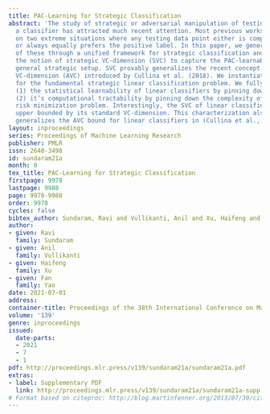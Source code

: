 ```yaml
---
title: PAC-Learning for Strategic Classification
abstract: 'The study of strategic or adversarial manipulation of testing data to fool
  a classifier has attracted much recent attention. Most previous works have focused
  on two extreme situations where any testing data point either is completely adversarial
  or always equally prefers the positive label. In this paper, we generalize both
  of these through a unified framework for strategic classification and introduce
  the notion of strategic VC-dimension (SVC) to capture the PAC-learnability in our
  general strategic setup. SVC provably generalizes the recent concept of adversarial
  VC-dimension (AVC) introduced by Cullina et al. (2018). We instantiate our framework
  for the fundamental strategic linear classification problem. We fully characterize:
  (1) the statistical learnability of linear classifiers by pinning down its SVC;
  (2) it’s computational tractability by pinning down the complexity of the empirical
  risk minimization problem. Interestingly, the SVC of linear classifiers is always
  upper bounded by its standard VC-dimension. This characterization also strictly
  generalizes the AVC bound for linear classifiers in (Cullina et al., 2018).'
layout: inproceedings
series: Proceedings of Machine Learning Research
publisher: PMLR
issn: 2640-3498
id: sundaram21a
month: 0
tex_title: PAC-Learning for Strategic Classification
firstpage: 9978
lastpage: 9988
page: 9978-9988
order: 9978
cycles: false
bibtex_author: Sundaram, Ravi and Vullikanti, Anil and Xu, Haifeng and Yao, Fan
author:
- given: Ravi
  family: Sundaram
- given: Anil
  family: Vullikanti
- given: Haifeng
  family: Xu
- given: Fan
  family: Yao
date: 2021-07-01
address:
container-title: Proceedings of the 38th International Conference on Machine Learning
volume: '139'
genre: inproceedings
issued:
  date-parts:
  - 2021
  - 7
  - 1
pdf: http://proceedings.mlr.press/v139/sundaram21a/sundaram21a.pdf
extras:
- label: Supplementary PDF
  link: http://proceedings.mlr.press/v139/sundaram21a/sundaram21a-supp.pdf
# Format based on citeproc: http://blog.martinfenner.org/2013/07/30/citeproc-yaml-for-bibliographies/
---
```

